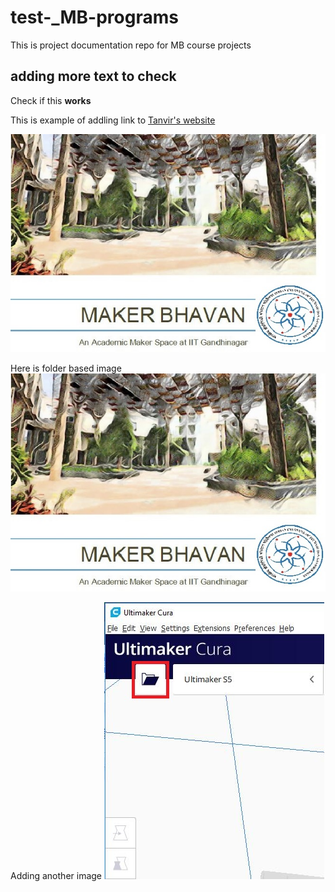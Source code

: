 # test-_MB-programs
This is project documentation repo for MB course projects
## adding more text to check
Check if this **works**

This is example of addling link to [Tanvir's website](http://archive.fabacademy.org/2018/labs/fablabcept/students/tanvir-khorajiya/)

<img src="images/t1.JPG" >

Here is folder based image ![](images/t1.JPG) 

Adding another image ![](images/u0.JPG)
